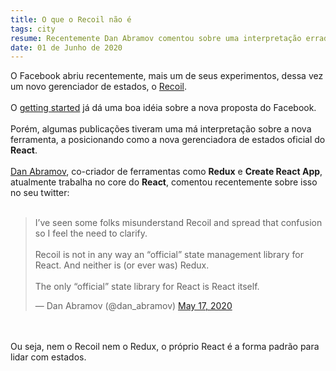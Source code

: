 ```yaml
---
title: O que o Recoil não é
tags: city
resume: Recentemente Dan Abramov comentou sobre uma interpretação errada a cerca do novo experimento do Facebook, Recoil
date: 01 de Junho de 2020
---
```


O Facebook abriu recentemente, mais um de seus experimentos,
dessa vez um novo gerenciador de estados, o <a href='https://github.com/facebookexperimental/Recoil'>Recoil</a>.
<br><br>
O <a href='https://recoiljs.org/docs/introduction/getting-started'>
getting started</a> já dá uma boa idéia sobre a nova proposta do Facebook.
<br><br>
Porém, algumas publicações tiveram uma má interpretação sobre a nova ferramenta, a posicionando como a nova gerenciadora de estados oficial do __React__.
<br><br>
<a href='https://github.com/gaearon'>Dan Abramov</a>, co-criador de ferramentas como __Redux__ e __Create React App__, atualmente trabalha no core do __React__, comentou recentemente sobre isso no seu twitter:
<br><br>
<blockquote class="twitter-tweet"><p lang="en" dir="ltr">I’ve seen some folks misunderstand Recoil and spread that confusion so I feel the need to clarify.<br><br>Recoil is not in any way an “official” state management library for React. And neither is (or ever was) Redux.<br><br>The only “official” state library for React is React itself.</p>&mdash; Dan Abramov (@dan_abramov) <a href="https://twitter.com/dan_abramov/status/1262143522959998977?ref_src=twsrc%5Etfw">May 17, 2020</a></blockquote> <script async src="https://platform.twitter.com/widgets.js" charset="utf-8"></script>
<br><br>
Ou seja, nem o Recoil nem o Redux, o próprio React é a forma padrão para lidar com estados.
